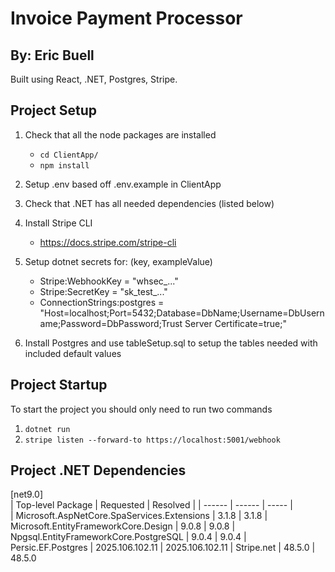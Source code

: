 # Invoice Payment Processor
## By: Eric Buell
Built using React, .NET, Postgres, Stripe.


## Project Setup
1.  Check that all the node packages are installed  
    - `cd ClientApp/`
    - `npm install`

2. Setup .env based off .env.example in ClientApp

3. Check that .NET has all needed dependencies (listed below)

4. Install Stripe CLI
    - https://docs.stripe.com/stripe-cli  

5. Setup dotnet secrets for: (key, exampleValue)
    - Stripe:WebhookKey = "whsec_..."
    - Stripe:SecretKey = "sk_test_..."
    - ConnectionStrings:postgres = "Host=localhost;Port=5432;Database=DbName;Username=DbUsername;Password=DbPassword;Trust Server Certificate=true;"  

6. Install Postgres and use tableSetup.sql to setup the tables needed with included default values

## Project Startup 
To start the project you should only need to run two commands  
1. `dotnet run`
2. `stripe listen --forward-to https://localhost:5001/webhook`



## Project .NET Dependencies  
[net9.0]  
| Top-level Package | Requested | Resolved |
| ------ | ------ | ----- |  
| Microsoft.AspNetCore.SpaServices.Extensions | 3.1.8 | 3.1.8
| Microsoft.EntityFrameworkCore.Design | 9.0.8 | 9.0.8
| Npgsql.EntityFrameworkCore.PostgreSQL | 9.0.4 | 9.0.4
| Persic.EF.Postgres | 2025.106.102.11 | 2025.106.102.11
| Stripe.net | 48.5.0 | 48.5.0



